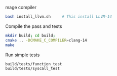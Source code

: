 mage compiler

```sh
bash install_llvm.sh     # This install LLVM-14 
```

Compile the pass and tests

```sh
mkdir build; cd build;
cmake .. -DCMAKE_C_COMPILER=clang-14
make
```

Run simple tests

```sh
build/tests/function_test
build/tests/syscall_test
```

